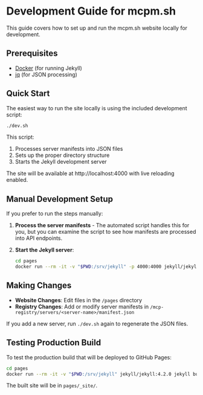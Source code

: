 # Development Guide for mcpm.sh

This guide covers how to set up and run the mcpm.sh website locally for development.

## Prerequisites

- [Docker](https://www.docker.com/get-started/) (for running Jekyll)
- [jq](https://stedolan.github.io/jq/download/) (for JSON processing)

## Quick Start

The easiest way to run the site locally is using the included development script:

```bash
./dev.sh
```

This script:
1. Processes server manifests into JSON files
2. Sets up the proper directory structure
3. Starts the Jekyll development server

The site will be available at http://localhost:4000 with live reloading enabled.

## Manual Development Setup

If you prefer to run the steps manually:

1. **Process the server manifests** - The automated script handles this for you, but you can examine the script to see how manifests are processed into API endpoints.

2. **Start the Jekyll server**:
   ```bash
   cd pages
   docker run --rm -it -v "$PWD:/srv/jekyll" -p 4000:4000 jekyll/jekyll:4.2.0 jekyll serve --livereload
   ```

## Making Changes

- **Website Changes**: Edit files in the `/pages` directory
- **Registry Changes**: Add or modify server manifests in `/mcp-registry/servers/<server-name>/manifest.json`

If you add a new server, run `./dev.sh` again to regenerate the JSON files.

## Testing Production Build

To test the production build that will be deployed to GitHub Pages:

```bash
cd pages
docker run --rm -it -v "$PWD:/srv/jekyll" jekyll/jekyll:4.2.0 jekyll build
```

The built site will be in `pages/_site/`.
